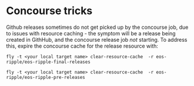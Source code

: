 # Concourse tricks
Github releases sometimes do not get picked up by the concourse job, due to issues with resource caching - the symptom will be a release being created 
in GithHub, and the concourse release job *not* starting. To address this, expire the concourse cache for the release resource with:
```
fly -t <your local target name> clear-resource-cache  -r eos-ripple/eos-ripple-final-releases

fly -t <your local target name> clear-resource-cache  -r eos-ripple/eos-ripple-pre-releases
```

